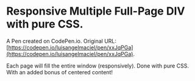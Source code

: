 # Responsive Multiple Full-Page DIV with pure CSS.

A Pen created on CodePen.io. Original URL: [https://codepen.io/luisangelmaciel/pen/xxJqPGa](https://codepen.io/luisangelmaciel/pen/xxJqPGa).

Each page will fill the entire window (responsively).  Done with pure CSS.  With an added bonus of centered content!